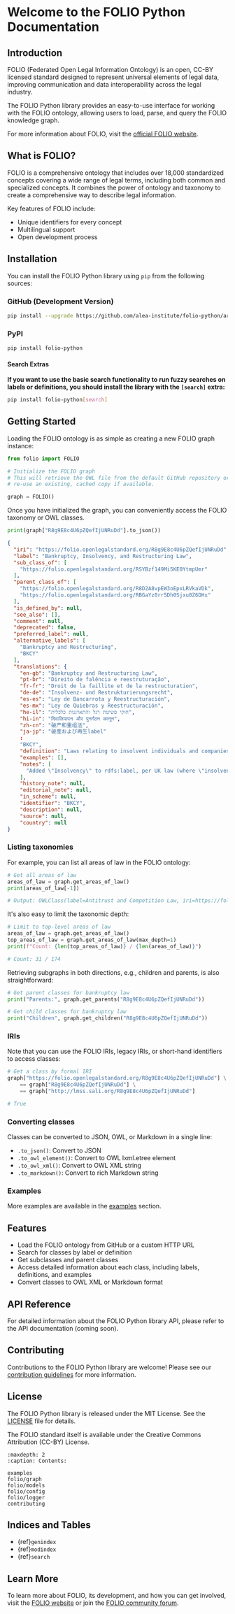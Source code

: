# Welcome to the FOLIO Python Documentation

## Introduction

FOLIO (Federated Open Legal Information Ontology) is an open, CC-BY licensed standard designed to represent universal elements of legal data, improving communication and data interoperability across the legal industry.

The FOLIO Python library provides an easy-to-use interface for working with the FOLIO ontology, allowing users to load, parse, and query the FOLIO knowledge graph.

For more information about FOLIO, visit the [official FOLIO website](https://openlegalstandard.org/).

## What is FOLIO?

FOLIO is a comprehensive ontology that includes over 18,000 standardized concepts covering a wide range of legal terms, including both common and specialized concepts. It combines the power of ontology and taxonomy to create a comprehensive way to describe legal information.

Key features of FOLIO include:
- Unique identifiers for every concept
- Multilingual support
- Open development process

## Installation

You can install the FOLIO Python library using `pip` from the following sources:


### GitHub (Development Version)

```bash
pip install --upgrade https://github.com/alea-institute/folio-python/archive/refs/heads/main.zip
```

### PyPI

```bash
pip install folio-python
```

#### Search Extras

**If you want to use the basic search functionality to run fuzzy searches on labels or definitions,
you should install the library with the `[search]` extra:**

```bash
pip install folio-python[search]
```




## Getting Started

Loading the FOLIO ontology is as simple as creating a new FOLIO graph instance:

```python
from folio import FOLIO

# Initialize the FOLIO graph
# This will retrieve the OWL file from the default GitHub repository or
# re-use an existing, cached copy if available.

graph = FOLIO()
```

Once you have initialized the graph, you can conveniently access the FOLIO taxonomy or OWL classes.

```python
print(graph["R8g9E8c4U6pZQefIjUNRuDd"].to_json())
```

```json
{
  "iri": "https://folio.openlegalstandard.org/R8g9E8c4U6pZQefIjUNRuDd",
  "label": "Bankruptcy, Insolvency, and Restructuring Law",
  "sub_class_of": [
    "https://folio.openlegalstandard.org/RSYBzf149Mi5KE0YtmpUmr"
  ],
  "parent_class_of": [
    "https://folio.openlegalstandard.org/R8D2A8vpEW3oEpxLRVkaVDk",
    "https://folio.openlegalstandard.org/RBGaYz0rr5Dh0Sjxu0Z6DHx"
  ],
  "is_defined_by": null,
  "see_also": [],
  "comment": null,
  "deprecated": false,
  "preferred_label": null,
  "alternative_labels": [
    "Bankruptcy and Restructuring",
    "BKCY"
  ],
  "translations": {
    "en-gb": "Bankruptcy and Restructuring Law",
    "pt-br": "Direito de falência e reestruturação",
    "fr-fr": "Droit de la faillite et de la restructuration",
    "de-de": "Insolvenz- und Restrukturierungsrecht",
    "es-es": "Ley de Bancarrota y Reestructuración",
    "es-mx": "Ley de Quiebras y Reestructuración",
    "he-il": "חוקי פשיטת רגל והתארגנות כלכלית",
    "hi-in": "दिवालियापन और पुनर्गठन कानून",
    "zh-cn": "破产和重组法",
    "ja-jp": "破産および再生label"
    :
    "BKCY",
    "definition": "Laws relating to insolvent individuals and companies.",
    "examples": [],
    "notes": [
      "Added \"Insolvency\" to rdfs:label, per UK law (where \"insolvency\" differs from \"bankruptcy\"). In the UK, individuals and companies can be \"insolvent,\" but companies cannot file for \"bankruptcy.\""
    ],
    "history_note": null,
    "editorial_note": null,
    "in_scheme": null,
    "identifier": "BKCY",
    "description": null,
    "source": null,
    "country": null
}
```

### Listing taxonomies

For example, you can list all areas of law in the FOLIO ontology:

```python
# Get all areas of law
areas_of_law = graph.get_areas_of_law()
print(areas_of_law[-1])

# Output: OWLClass(label=Antitrust and Competition Law, iri=https://folio.openlegalstandard.org/RDFwOzDi3E8DQ0OxTKb6UEJ)
````

It's also easy to limit the taxonomic depth:

```python
# Limit to top-level areas of law
areas_of_law = graph.get_areas_of_law()
top_areas_of_law = graph.get_areas_of_law(max_depth=1)
print(f"Count: {len(top_areas_of_law)} / {len(areas_of_law)}")

# Count: 31 / 174
````

Retrieving subgraphs in both directions, e.g., children and parents, is also straightforward:

```python
# Get parent classes for bankruptcy law
print("Parents:", graph.get_parents("R8g9E8c4U6pZQefIjUNRuDd"))

# Get child classes for bankruptcy law
print("Children", graph.get_children("R8g9E8c4U6pZQefIjUNRuDd"))
```

### IRIs
Note that you can use the FOLIO IRIs, legacy IRIs, or short-hand identifiers to access classes:

```python
# Get a class by formal IRI
graph["https://folio.openlegalstandard.org/R8g9E8c4U6pZQefIjUNRuDd"] \
    == graph["R8g9E8c4U6pZQefIjUNRuDd"] \
    == graph["http://lmss.sali.org/R8g9E8c4U6pZQefIjUNRuDd"]

# True
```

### Converting classes

Classes can be converted to JSON, OWL, or Markdown in a single line:

 * `.to_json()`: Convert to JSON
 * `.to_owl_element()`: Convert to OWL lxml.etree element
 * `.to_owl_xml()`: Convert to OWL XML string
 * `.to_markdown()`: Convert to rich Markdown string


### Examples

More examples are available in the [examples](examples.md) section.



## Features

- Load the FOLIO ontology from GitHub or a custom HTTP URL
- Search for classes by label or definition
- Get subclasses and parent classes
- Access detailed information about each class, including labels, definitions, and examples
- Convert classes to OWL XML or Markdown format

## API Reference

For detailed information about the FOLIO Python library API, please refer to the API documentation (coming soon).

## Contributing

Contributions to the FOLIO Python library are welcome! Please see our [contribution guidelines](https://github.com/alea-institute/folio-python/blob/main/CONTRIBUTING.md) for more information.

## License

The FOLIO Python library is released under the MIT License. See the [LICENSE](https://github.com/alea-institute/folio-python/blob/main/LICENSE) file for details.

The FOLIO standard itself is available under the Creative Commons Attribution (CC-BY) License.

```{toctree}
:maxdepth: 2
:caption: Contents:

examples
folio/graph
folio/models
folio/config
folio/logger
contributing
```

## Indices and Tables

* {ref}`genindex`
* {ref}`modindex`
* {ref}`search`

## Learn More

To learn more about FOLIO, its development, and how you can get involved, visit the [FOLIO website](https://openlegalstandard.org/) or join the [FOLIO community forum](https://openlegalstandard.org/forum/).